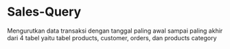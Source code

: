 # Sales-Query
Mengurutkan data transaksi dengan tanggal paling awal sampai paling akhir dari 4 tabel yaitu tabel products, customer, orders, dan products category
